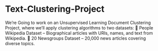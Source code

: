 # Text-Clustering-Project
We’re Going to work on an Unsupervised Learning Document Clustering Project, where we’ll apply clustering algorithms to two datasets: 📌 People Wikipedia Dataset – Biographical articles with URIs, names, and text from Wikipedia. 📌 20 Newsgroups Dataset – 20,000 news articles covering diverse topics.

